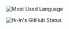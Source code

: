 ![Most Used Language](https://github-readme-stats.vercel.app/api/top-langs/?username=fk-ln)

![fk-ln's GitHub Status](https://github-readme-stats.vercel.app/api?username=fk-ln&show_icons=true)
